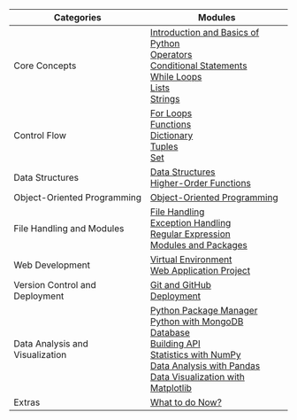 | Categories                     | Modules                                               |
|--------------------------------|-------------------------------------------------------|
| Core Concepts                  | [Introduction and Basics of Python](#1-introduction-and-basics-of-python)<br>[Operators](#2-operators)<br>[Conditional Statements](#3-conditional-statements)<br>[While Loops](#4-while-loops)<br>[Lists](#5-lists)<br>[Strings](#6-strings) |
| Control Flow                   | [For Loops](#7-for-loops)<br>[Functions](#8-functions)<br>[Dictionary](#9-dictionary)<br>[Tuples](#10-tuples)<br>[Set](#11-set) |
| Data Structures               | [Data Structures](#17-data-structures)<br>[Higher-Order Functions](#18-higher-order-functions) |
| Object-Oriented Programming   | [Object-Oriented Programming](#12-object-oriented-programming) |
| File Handling and Modules      | [File Handling](#13-file-handling)<br>[Exception Handling](#14-exception-handling)<br>[Regular Expression](#15-regular-expression)<br>[Modules and Packages](#16-modules-and-packages) |
| Web Development                | [Virtual Environment](#20-virtual-environment)<br>[Web Application Project](#21-web-application-project) |
| Version Control and Deployment | [Git and GitHub](#22-git-and-github)<br>[Deployment](#23-deployment) |
| Data Analysis and Visualization | [Python Package Manager](#24-python-package-manager)<br>[Python with MongoDB Database](#25-python-with-mongodb-database)<br>[Building API](#26-building-api)<br>[Statistics with NumPy](#27-statistics-with-numpy)<br>[Data Analysis with Pandas](#28-data-analysis-with-pandas)<br>[Data Visualization with Matplotlib](#29-data-visualization-with-matplotlib) |
| Extras                         | [What to do Now?](#30-what-to-do-now) |
